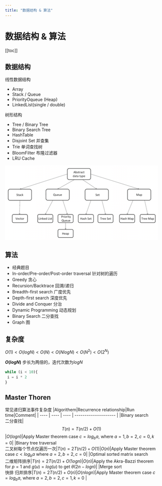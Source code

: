 ```yaml
---
title: "数据结构 & 算法"
---
```


# 数据结构 & 算法

[[toc]]

## 数据结构

线性数据结构

- Array
- Stack / Queue
- PriorityOqueue (Heap)
- LinkedList(single / double)

树形结构

- Tree / Binary Tree
- Binary Search Tree
- HashTable
- Disjoint Set 并查集
- Trie 单词查找树
- BloomFilter 布隆过滤器
- LRU Cache

![分类](/images/algorithem-index-1.png)

## 算法

- 经典题目
- In-order/Pre-order/Post-order traversal 针对树的遍历
- Greedy 贪心
- Recursion/Backtrace 回溯/递归
- Breadth-first search 广度优先
- Depth-first search 深度优先
- Divide and Conquer 分治
- Dynamic Programming 动态规划
- Binary Search 二分查找
- Graph 图

## 复杂度

$O(1) < O(logN) < O(N) < O(NlogN) < O(N^2) < O(2^N)$

**$O(logN)$**
步长为两倍的，迭代次数为$logN$

```js
while (i < 10){
 i = i * 2
}
```

## Master Thoren

常见递归算法事件复杂度
|Algorithem|Recurrence relationship|Run time|Comment|
|  ----  | ----  |  ----  | --------------------- |
|Binary search <br> 二分查找| $$T(n) = T(n/2) + O(1)$$ |$O(log n)$|Apply Master theorem case $c = log_b a$, where $a = 1, b = 2, c = 0, k = 0$|
|Binary tree traversal <br>二叉树每个节点仅遍历一次|$T(n) = 2T(n/2) + O(1)$|$O(n)$|Apply Master theorem case $c < log_b a$ where $a = 2, b = 2, c = 0$|
|Optimal sorted matrix search <br>二维矩阵排序|$T(n) = 2T(n/2) + O(1og n)$|$O(n)$|Apply the Akra-Bazzi theorem for $p = 1$ and $g(u) = log(u)$ to get $\theta(2n - log n)$|
|Merge sort <br>快排 归并排序|$T(n) = 2T(n/2) + O(n)$|$O(nlog n)$|Apply Master theorem case $c = log_b a$, where $a = 2, b = 2, c = 1, k = 0$ |
